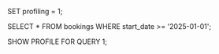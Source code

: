 SET profiling = 1;

SELECT * FROM bookings WHERE start_date >= '2025-01-01';

SHOW PROFILE FOR QUERY 1;
